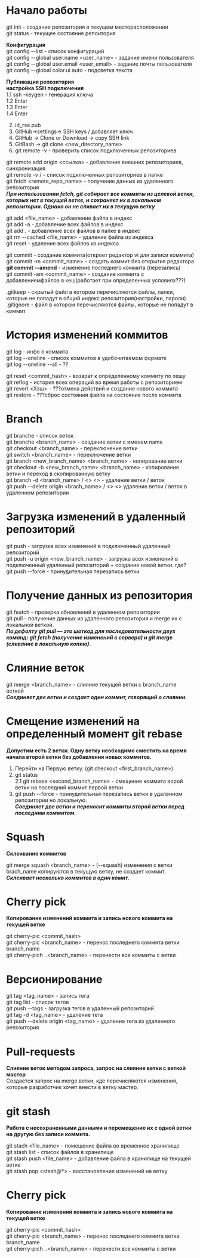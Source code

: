 # Начало работы
git init - создание репозитория в текущем месторасположении  
git status - текущее состояние репоитория  

**Конфигурация**  
git config --list - список конфигураций  
git config --global user.name <user_name> - задание имени пользователя  
git config --global user.email <user_email> - задание почты пользователя  
git config --global color.ui auto - подсветка текста  
   
**Публикация репозитория**  
**настройка SSH подключения**  
1.1 ssh -keygen - генерация ключа  
1.2 Enter  
1.3 Enter  
1.4 Enter   

2. id_rsa.pub  
3. GitHub->settings-> SSH keys / добавляет ключ  
4. GitHub -> Clone or Download -> copy SSH link  
5. GitBash -> git clone <SSH link> <new_directory_name>  
6. git remote -v - проверить список подключеннык репозиториев  
  
git remote add origin <ссылка> - добавление внешних репозиториев, синхронизация  
git remote -v / - список подключенных репозиториев в папке  
git fetch <remote_repo_name> - получение данных из удаленного репозитория  
***При использовании fetch, git собирает все коммиты из целевой ветки, которых нет в текущей ветке, и сохраняет их в локальном репозитории. Однако он не сливает их в текущую ветку***  

git add <file_name> - добавление файла в индекс  
git add -a - добавление всех файлов в индекс  
git add . - добавление всех файлов в папке в индекс  
git rm --cached <file_name> - удаление файла из индекса  
git reset - удаление всех файлов из индекса  

git commit - создание коммита(откроет редактор vi для записи коммита)  
git commit -m <commit_name> - создать коммит без открытия редактора  
**git commit --amend** - изменение последнего коммита (перезапись)  
git commit -am <commit_name> - создание коммита с добавлениемфайлов в кеш(работает при определенных условиях???)  

.gitkeep - скрытый файл в котором перечисляются файлы, папки, которые не попадут в общий индекс репозитория(настройки, пароли)  
.gitignore - файл в котором перечисляются файлы, которые не попадут в коммит  

# История изменений коммитов  

git log - инфо о коммита  
git log --oneline - список коммитов в удобочитаемом формате  
git log --oneline --all  - ??  

git reset <commit_hash> - возврат к определенному коммиту по хешу  
git reflog - история всех операций во время работы с репозиторием  
git revert <Хэш> - ???отмена действий и создание нового коммита  
git restore <???> - ???сброс состояния файла на состояние после коммита  

# Branch  
git branche - список веток  
git branche <branch_name> - создание ветки с именем name  
git checkout <branch_name> - переключение ветки  
git switch <branch_name> - переключение ветки  
git branch <new_branch_name> <branch_name> - копирование ветки  
git checkout -b <new_branch_name> <branch_name> - копирование ветки и переход в скопированную ветку  
git branch -d <branch_name> / <> <> - удаление ветки / веток  
git push --delete origin <brach_name> / <> <> удаление ветки / веток в удаленном репозитории  

# Загрузка изменений в удаленный репозиторий  
git push - загрузка всех изменений в подключенный удаленный репозиторий  
git push -u origin <new_branch_name> - загрузка всех изменений в подключенный удаленный репозиторий + создание новой ветки. где?  
git push --force - принудительная перезапись ветки  
  
# Получение данных из репозитория  
git featch - проверка обновлений в удаленном репозитории  
git pull - получение данных из удаленного репозитория и merge их с локальной веткой.  
***По дефолту git pull — это шоткод для последовательности двух команд: git fetch (получение изменений с сервера) и git merge (сливание в локальную копию).***  
  
  
# Слияние веток  
git merge <branch_name> - слияние текущей ветки с branch_name веткой  
***Соединяет две ветки и создает один коммит, говорящий о слиянии.***  
   
# Смещение изменений на определенный момент git rebase  
**Допустим есть 2 ветки. Одну ветку необходимо сместить на время начала второй ветки без добавления новых коммитов.**  
1. Перейти на Первую ветку. (git checkout <first_branch_name>)  
2. git status  
2.1  git rebase <second_branch_name> - смещение коммита ворой ветки на последний коммит первой ветки  
3. git push --force - принудительная перезапись ветки в удаленном репозитории но локальную.  
***Соединяет две ветки и переносит коммиты второй ветки перед последним коммитом.***  
   
# Squash  
**Склеивание коммитов**    

git merge squash <branch_name> - (--squash) изменения с ветки brach_name копируются в текущую ветку, не создает коммит.  
***Склеивает несколько коммитов в один комит.***  
   
# Cherry pick  
**Копирование изменений коммита и запись нового коммита на текущей ветке**  

git cherry-pic <commit_hash>   
git cherry-pic <branch_name> - перенос последнего коммита ветки branch_name  
git cherry-pich ..<branch_name> - перенести все коммиты с ветки       
   
# Версионирование  
git tag <tag_name> - запись тега  
git tag list - список тегов  
git push --tags - загрузка тегов в удаленный репозиторий  
git tag -d <tag_name> - удаление тега  
git push --delete  origin <tag_name> - удаление тега из удаленного репозитория  
  
# Pull-requests  
**Слияние веток методом запроса, запрос на слияние ветки с веткой мастер**  
 Создается запрос на merge ветки, кде перечисляются изменения, которые разработчик хочет внести в ветку мастер.  

# git stash  
**Работа с несохраненными данными и перемещение их с одной ветки на другую без записи коммита.**  

git stach <file_name> - помещение файла во временное хранилище  
git stash list - список файлов в хранилище  
git stash push <file_name> - добавление файла в хранилище на текущей ветке  
git stash pop <stash@*> - восстановление изменений на ветку  
  

  
# Cherry pick  
**Копирование изменений коммита и запись нового коммита на текущей ветке**  

git cherry-pic <commit_hash>   
git cherry-pic <branch_name> - перенос последнего коммита ветки branch_name  
git cherry-pich ..<branch_name> - перенести все коммиты с ветки    
